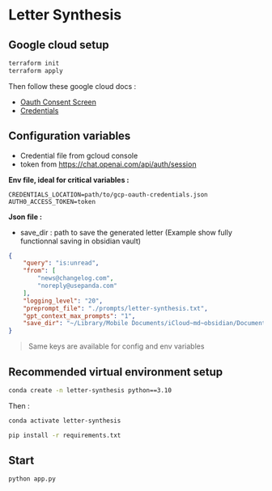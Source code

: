 # Letter Synthesis

## Google cloud setup

```bash
terraform init
terraform apply
```

Then follow these google cloud docs :
- [Oauth Consent Screen](https://developers.google.com/gmail/api/quickstart/python#configure_the_oauth_consent_screen)
- [Credentials](https://developers.google.com/gmail/api/quickstart/python#authorize_credentials_for_a_desktop_application)

## Configuration variables

- Credential file from gcloud console
- token from https://chat.openai.com/api/auth/session

**Env file, ideal for critical variables :**

```dotenv
CREDENTIALS_LOCATION=path/to/gcp-oauth-credentials.json
AUTH0_ACCESS_TOKEN=token
```

**Json file :**

- save_dir : path to save the generated letter (Example show fully functionnal saving in obsidian vault)

```json
{
    "query": "is:unread",
    "from": [
        "news@changelog.com",
        "noreply@usepanda.com"
    ],
    "logging_level": "20",
    "preprompt_file": "./prompts/letter-synthesis.txt",
    "gpt_context_max_prompts": "1",
    "save_dir": "~/Library/Mobile Documents/iCloud~md~obsidian/Documents/notes/News"
}
```

> Same keys are available for config and env variables

## Recommended virtual environment setup

```bash
conda create -n letter-synthesis python==3.10
```

Then : 

```bash
conda activate letter-synthesis
```

```bash
pip install -r requirements.txt
```

## Start

```bash
python app.py
```
